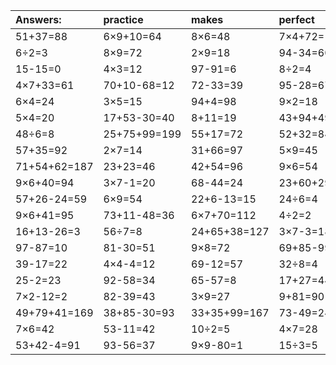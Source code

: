 | Answers: | practice | makes | perfect | ! |
| :--- | :--- | :--- | :--- | :--- |
| 51+37=88 | 6×9+10=64 | 8×6=48 | 7×4+72=100 | 96+10+4=110 | 
| 6÷2=3 | 8×9=72 | 2×9=18 | 94-34=60 | 39+10=49 | 
| 15-15=0 | 4×3=12 | 97-91=6 | 8÷2=4 | 8×5=40 | 
| 4×7+33=61 | 70+10-68=12 | 72-33=39 | 95-28=67 | 8×6-36=12 | 
| 6×4=24 | 3×5=15 | 94+4=98 | 9×2=18 | 1+7=8 | 
| 5×4=20 | 17+53-30=40 | 8+11=19 | 43+94+49=186 | 16÷4=4 | 
| 48÷6=8 | 25+75+99=199 | 55+17=72 | 52+32=84 | 4×6=24 | 
| 57+35=92 | 2×7=14 | 31+66=97 | 5×9=45 | 5×8=40 | 
| 71+54+62=187 | 23+23=46 | 42+54=96 | 9×6=54 | 50+16=66 | 
| 9×6+40=94 | 3×7-1=20 | 68-44=24 | 23+60+29=112 | 4+81=85 | 
| 57+26-24=59 | 6×9=54 | 22+6-13=15 | 24÷6=4 | 44-28=16 | 
| 9×6+41=95 | 73+11-48=36 | 6×7+70=112 | 4÷2=2 | 21+12=33 | 
| 16+13-26=3 | 56÷7=8 | 24+65+38=127 | 3×7-3=18 | 18÷2=9 | 
| 97-87=10 | 81-30=51 | 9×8=72 | 69+85-99=55 | 2+71-23=50 | 
| 39-17=22 | 4×4-4=12 | 69-12=57 | 32÷8=4 | 7×4+55=83 | 
| 25-2=23 | 92-58=34 | 65-57=8 | 17+27=44 | 63÷9=7 | 
| 7×2-12=2 | 82-39=43 | 3×9=27 | 9+81=90 | 4×9-34=2 | 
| 49+79+41=169 | 38+85-30=93 | 33+35+99=167 | 73-49=24 | 26+29-10=45 | 
| 7×6=42 | 53-11=42 | 10÷2=5 | 4×7=28 | 2×9+99=117 | 
| 53+42-4=91 | 93-56=37 | 9×9-80=1 | 15÷3=5 | 56÷8=7 | 
